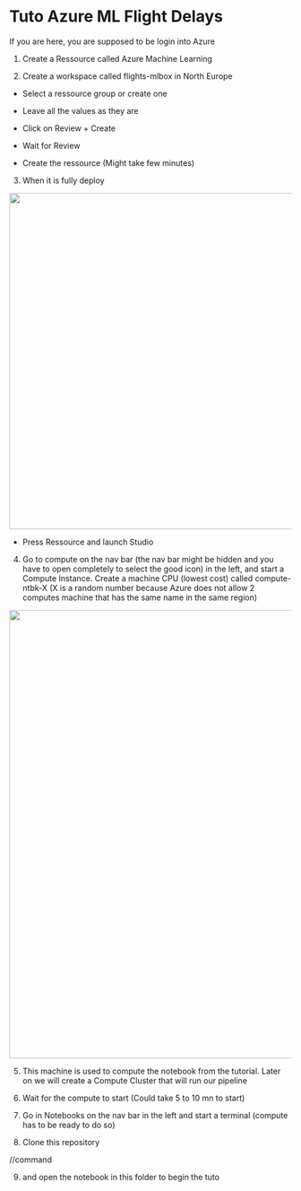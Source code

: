 # Tuto Azure ML Flight Delays

If you are here, you are supposed to be login into Azure

1. Create a Ressource called Azure Machine Learning

2. Create a workspace called flights-mlbox in North Europe 

* Select a ressource group or create one

* Leave all the values as they are

* Click on Review + Create

* Wait for Review

* Create the ressource (Might take few minutes)

3. When it is fully deploy

<img src="https://user-images.githubusercontent.com/26376087/204029238-dccf0545-ea92-42bb-80bd-0f50efede7b3.png" width=600px>

* Press Ressource and launch Studio

4. Go to compute on the nav bar (the nav bar might be hidden and you have to open completely to select the good icon) in the left, and start a Compute Instance. Create a machine CPU (lowest cost) called compute-ntbk-X (X is a random number because Azure does not allow 2 computes machine that has the same name in the same region)

<img src="https://user-images.githubusercontent.com/26376087/204029909-5b3cf6bd-a64b-40ba-a40b-2246c3950f48.png" width=800px>

5. This machine is used to compute the notebook from the tutorial. Later on we will create a Compute Cluster that will run our pipeline

6. Wait for the compute to start (Could take 5 to 10 mn to start)

7. Go in Notebooks on the nav bar in the left and start a terminal (compute has to be ready to do so)

8. Clone this repository 

//command

9. and open the notebook in this folder to begin the tuto